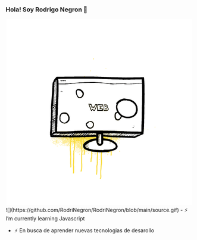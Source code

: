 ### Hola! Soy Rodrigo Negron 👋

<!--
**RodriNegron/RodriNegron** is a ✨ _special_ ✨ repository because its `README.md` (this file) appears on your GitHub profile.

Here are some ideas to get you started:

- 👯 I’m looking to collaborate on ...
- 🤔 I’m looking for help with ...
- 💬 Ask me about ...
- 📫 How to reach me: ...
- 😄 Pronouns: ...
- ⚡ Fun fact: ...
- 🔭 I’m currently working on ...
-->
<div style="text-align:center"><img src="https://github.com/RodriNegron/RodriNegron/blob/main/source.gif" /></div>
![](https://github.com/RodriNegron/RodriNegron/blob/main/source.gif)
- ⚡ I’m currently learning Javascript

- ⚡ En busca de aprender nuevas tecnologias de desarollo


